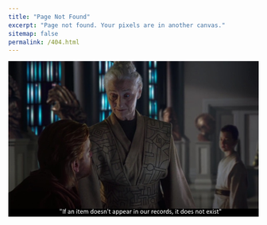 ```yaml
---
title: "Page Not Found"
excerpt: "Page not found. Your pixels are in another canvas."
sitemap: false
permalink: /404.html
---
```


![If an item does not appear in our records, it does not exist.](/assets/img/404.jpg)
